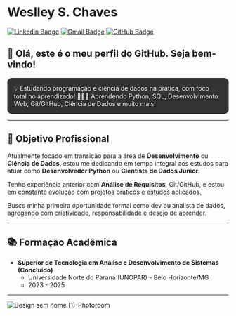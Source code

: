 # Weslley S. Chaves

[![Linkedin Badge](https://img.shields.io/badge/-Weslley%20S.%20Chaves-0073b1?style=flat-square&logo=Linkedin&logoColor=white&link=https://www.linkedin.com/in/weslley-s-chaves-789890228)](https://www.linkedin.com/in/weslley-s-chaves-789890228)
[![Gmail Badge](https://img.shields.io/badge/-weslleysantoschaves@gmail.com-c14438?style=flat-square&logo=Gmail&logoColor=white&link=mailto:weslleysantoschaves@gmail.com)](mailto:weslleysantoschaves@gmail.com) 
[![GitHub Badge](https://img.shields.io/badge/-Weslley%20S.%20Chaves-000000?style=flat-square&logo=Github&logoColor=white&link=https://github.com/Weslley-Chaves)](https://github.com/Weslley-Chaves) 

## 👋 Olá, este é o meu perfil do GitHub. Seja bem-vindo!

<div style="background-color: #333; color: white; padding: 15px; border-radius: 10px; text-shadow: 1px 1px 2px rgba(0, 0, 0, 0.5);">
   💡 Estudando programação e ciência de dados na prática, com foco total no aprendizado!  
   👨🏻‍💻 Aprendendo Python, SQL, Desenvolvimento Web, Git/GitHub, Ciência de Dados e muito mais!
</div>

---

## 🎯 Objetivo Profissional

Atualmente focado em transição para a área de **Desenvolvimento** ou **Ciência de Dados**, estou me dedicando em tempo integral aos estudos para atuar como **Desenvolvedor Python** ou **Cientista de Dados Júnior**.

Tenho experiência anterior com **Análise de Requisitos**, Git/GitHub, e estou em constante evolução com projetos práticos e estudos aplicados.

Busco minha primeira oportunidade formal como dev ou analista de dados, agregando com criatividade, responsabilidade e desejo de aprender.

---

## 📚 Formação Acadêmica
  
- **Superior de Tecnologia em Análise e Desenvolvimento de Sistemas (Concluído)**
  - Universidade Norte do Paraná (UNOPAR) - Belo Horizonte/MG
  - 2023 - 2025

---

![Design sem nome (1)-Photoroom](https://github.com/user-attachments/assets/149a1cde-1f5c-44cd-9500-f969577b1d1c)
